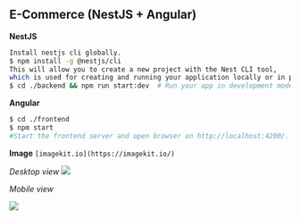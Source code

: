 ## E-Commerce (NestJS + Angular)
**NestJS**
```sh
Install nestjs cli globally.
$ npm install -g @nestjs/cli
This will allow you to create a new project with the Nest CLI tool,
which is used for creating and running your application locally or in production using
$ cd ./backend && npm run start:dev  # Run your app in development mode using nodemon.
```

**Angular**
```sh
$ cd ./frontend
$ npm start
#Start the frontend server and open browser on http://localhost:4200/.
```
**Image**
`[imagekit.io](https://imagekit.io/)`

*Desktop view*
<img src="https://ik.imagekit.io/2wqbt8w6k/Product/home.png?updatedAt=1692762803673">

*Mobile view*


<img src="https://ik.imagekit.io/2wqbt8w6k/Product/home_mobile.png?updatedAt=1692762803326">
